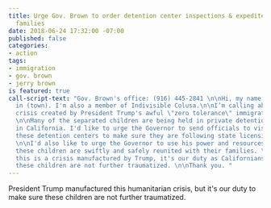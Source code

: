 ```yaml
---
title: Urge Gov. Brown to order detention center inspections & expedite reuniting
  families
date: 2018-06-24 17:32:00 -07:00
published: false
categories:
- action
tags:
- immigration
- gov. brown
- jerry brown
is featured: true
call-script-text: "Gov. Brown's office: (916) 445-2841 \n\nHi, my name is ___. I live
  in (town). I'm also a member of Indivisible Colusa.\n\nI’m calling about the humanitarian
  crisis created by President Trump's awful \"zero tolerance\" immigration policy.
  \n\nMany of the separated children are being held in private detention facilities
  in California. I'd like to urge the Governor to send officials to visit and inspect
  these detention centers to make sure they are following state licensing standards.
  \n\nI'd also like to urge the Governor to use his power and resources to make sure
  these children are swiftly and safely reunited with their families. \n\nEven though
  this is a crisis manufactured by Trump, it's our duty as Californians to make sure
  these children are not further traumatized. \n\nThank you. "
---
```


President Trump manufactured this humanitarian crisis, but it's our duty to make sure these children are not further traumatized. 